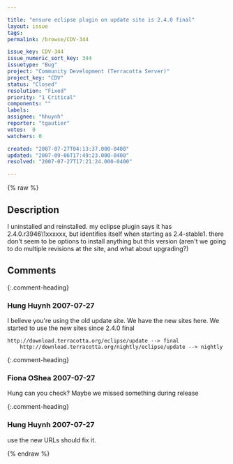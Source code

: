 ```yaml
---

title: "ensure eclipse plugin on update site is 2.4.0 final"
layout: issue
tags: 
permalink: /browse/CDV-344

issue_key: CDV-344
issue_numeric_sort_key: 344
issuetype: "Bug"
project: "Community Development (Terracotta Server)"
project_key: "CDV"
status: "Closed"
resolution: "Fixed"
priority: "1 Critical"
components: ""
labels: 
assignee: "hhuynh"
reporter: "tgautier"
votes:  0
watchers: 0

created: "2007-07-27T04:13:37.000-0400"
updated: "2007-09-06T17:49:23.000-0400"
resolved: "2007-07-27T17:21:24.000-0400"

---
```




{% raw %}



## Description

<div markdown="1" class="description">

I uninstalled and reinstalled.  my eclipse plugin says it has 2.4.0.r3946\1xxxxxx, but identifies itself when starting as 2.4-stable1.
there don't seem to be options to install anything but this version (aren't we going to do multiple revisions at the site, and what about upgrading?)



</div>

## Comments


{:.comment-heading}
### **Hung Huynh** <span class="date">2007-07-27</span>

<div markdown="1" class="comment">

I believe you're using the old update site. We have the new sites here. We started to use the new sites since 2.4.0 final

	http://download.terracotta.org/eclipse/update --> final
        http://download.terracotta.org/nightly/eclipse/update --> nightly

</div>


{:.comment-heading}
### **Fiona OShea** <span class="date">2007-07-27</span>

<div markdown="1" class="comment">

Hung can you check? Maybe we missed something during release

</div>


{:.comment-heading}
### **Hung Huynh** <span class="date">2007-07-27</span>

<div markdown="1" class="comment">

use the new URLs should fix it.

</div>



{% endraw %}
